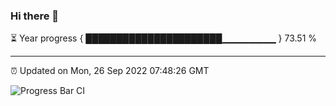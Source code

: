 ### Hi there 👋

⏳ Year progress { ██████████████████████▁▁▁▁▁▁▁▁ } 73.51 %

---

⏰ Updated on Mon, 26 Sep 2022 07:48:26 GMT

![Progress Bar CI](https://github.com/liununu/liununu/workflows/Progress%20Bar%20CI/badge.svg)
